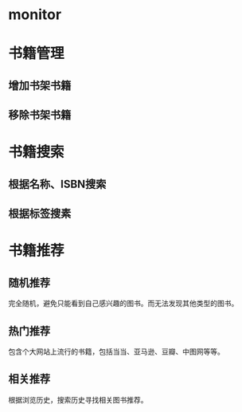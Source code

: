 # monitor

# 书籍管理

## 增加书架书籍

## 移除书架书籍 

# 书籍搜索



## 根据名称、ISBN搜索

## 根据标签搜素



# 书籍推荐

## 随机推荐

完全随机，避免只能看到自己感兴趣的图书。而无法发现其他类型的图书。

## 热门推荐

包含个大网站上流行的书籍，包括当当、亚马逊、豆瓣、中图网等等。

## 相关推荐

根据浏览历史，搜索历史寻找相关图书推荐。

